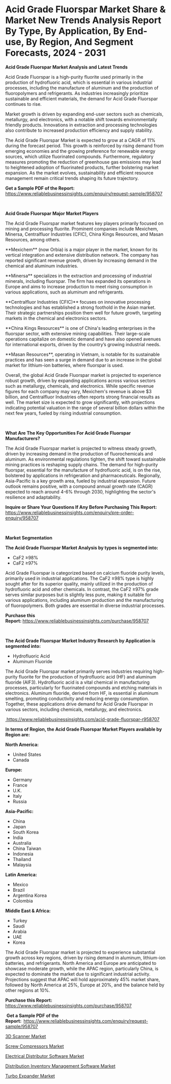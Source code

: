 <p><h1>Acid Grade Fluorspar Market Share & Market New Trends Analysis Report By Type, By Application, By End-use, By Region, And Segment Forecasts, 2024 - 2031</h1></p><p><strong>Acid Grade Fluorspar Market Analysis and Latest Trends</strong></p>
<p><p>Acid Grade Fluorspar is a high-purity fluorite used primarily in the production of hydrofluoric acid, which is essential in various industrial processes, including the manufacture of aluminum and the production of fluoropolymers and refrigerants. As industries increasingly prioritize sustainable and efficient materials, the demand for Acid Grade Fluorspar continues to rise.</p><p>Market growth is driven by expanding end-user sectors such as chemicals, metallurgy, and electronics, with a notable shift towards environmentally friendly products. Innovations in extraction and processing technologies also contribute to increased production efficiency and supply stability. </p><p>The Acid Grade Fluorspar Market is expected to grow at a CAGR of 11% during the forecast period. This growth is reinforced by rising demand from emerging economies and the growing preference for renewable energy sources, which utilize fluorinated compounds. Furthermore, regulatory measures promoting the reduction of greenhouse gas emissions may lead to heightened adoption of fluorinated products, further bolstering market expansion. As the market evolves, sustainability and efficient resource management remain critical trends shaping its future trajectory.</p></p>
<p><strong>Get a Sample PDF of the Report:&nbsp;</strong> <a href="https://www.reliablebusinessinsights.com/enquiry/request-sample/958707?utm_campaign=904&utm_medium=2&utm_source=Github&utm_content=ia&utm_term=16112024&utm_id=acid-grade-fluorspar">https://www.reliablebusinessinsights.com/enquiry/request-sample/958707</a></p>
<p>&nbsp;</p>
<p><strong>Acid Grade Fluorspar Major Market Players</strong></p>
<p><p>The Acid Grade Fluorspar market features key players primarily focused on mining and processing fluorite. Prominent companies include Mexichem, Minersa, Centralfluor Industries (CFIC), China Kings Resources, and Masan Resources, among others.</p><p>**Mexichem** (now Orbia) is a major player in the market, known for its vertical integration and extensive distribution network. The company has reported significant revenue growth, driven by increasing demand in the chemical and aluminum industries.</p><p>**Minersa** specializes in the extraction and processing of industrial minerals, including fluorspar. The firm has expanded its operations in Europe and aims to increase production to meet rising consumption in various applications, such as aluminum and refrigerants.</p><p>**Centralfluor Industries (CFIC)** focuses on innovative processing technologies and has established a strong foothold in the Asian market. Their strategic partnerships position them well for future growth, targeting markets in the chemical and electronics sectors.</p><p>**China Kings Resources** is one of China's leading enterprises in the fluorspar sector, with extensive mining capabilities. Their large-scale operations capitalize on domestic demand and have also opened avenues for international exports, driven by the country’s growing industrial needs.</p><p>**Masan Resources**, operating in Vietnam, is notable for its sustainable practices and has seen a surge in demand due to an increase in the global market for lithium-ion batteries, where fluorspar is used.</p><p>Overall, the global Acid Grade Fluorspar market is projected to experience robust growth, driven by expanding applications across various sectors such as metallurgy, chemicals, and electronics. While specific revenue figures for each company may vary, Mexichem's revenue is above $3 billion, and Centralfluor Industries often reports strong financial results as well. The market size is expected to grow significantly, with projections indicating potential valuation in the range of several billion dollars within the next few years, fueled by rising industrial consumption.</p></p>
<p>&nbsp;</p>
<p><strong>What Are The Key Opportunities For Acid Grade Fluorspar Manufacturers?</strong></p>
<p><p>The Acid Grade Fluorspar market is projected to witness steady growth, driven by increasing demand in the production of fluorochemicals and aluminum. As environmental regulations tighten, the shift toward sustainable mining practices is reshaping supply chains. The demand for high-purity fluorspar, essential for the manufacture of hydrofluoric acid, is on the rise, bolstered by applications in refrigeration and pharmaceuticals. Regionally, Asia-Pacific is a key growth area, fueled by industrial expansion. Future outlook remains positive, with a compound annual growth rate (CAGR) expected to reach around 4-6% through 2030, highlighting the sector's resilience and adaptability.</p></p>
<p><strong>Inquire or Share Your Questions If Any Before Purchasing This Report:</strong> <a href="https://www.reliablebusinessinsights.com/enquiry/pre-order-enquiry/958707?utm_campaign=904&utm_medium=2&utm_source=Github&utm_content=ia&utm_term=16112024&utm_id=acid-grade-fluorspar">https://www.reliablebusinessinsights.com/enquiry/pre-order-enquiry/958707</a></p>
<p>&nbsp;</p>
<p><strong>Market Segmentation</strong></p>
<p><strong>The Acid Grade Fluorspar Market Analysis by types is segmented into:</strong></p>
<p><ul><li>CaF2 ≥98%</li><li>CaF2 ≥97%</li></ul></p>
<p><p>Acid Grade Fluorspar is categorized based on calcium fluoride purity levels, primarily used in industrial applications. The CaF2 ≥98% type is highly sought after for its superior quality, mainly utilized in the production of hydrofluoric acid and other chemicals. In contrast, the CaF2 ≥97% grade serves similar purposes but is slightly less pure, making it suitable for various applications, including aluminum production and the manufacturing of fluoropolymers. Both grades are essential in diverse industrial processes.</p></p>
<p><strong>Purchase this Report:&nbsp;</strong><a href="https://www.reliablebusinessinsights.com/purchase/958707?utm_campaign=904&utm_medium=2&utm_source=Github&utm_content=ia&utm_term=16112024&utm_id=acid-grade-fluorspar">https://www.reliablebusinessinsights.com/purchase/958707</a></p>
<p>&nbsp;</p>
<p><strong>The Acid Grade Fluorspar Market Industry Research by Application is segmented into:</strong></p>
<p><ul><li>Hydrofluoric Acid</li><li>Aluminum Fluoride</li></ul></p>
<p><p>The Acid Grade Fluorspar market primarily serves industries requiring high-purity fluorite for the production of hydrofluoric acid (HF) and aluminum fluoride (AlF3). Hydrofluoric acid is a vital chemical in manufacturing processes, particularly for fluorinated compounds and etching materials in electronics. Aluminum fluoride, derived from HF, is essential in aluminum smelting, promoting conductivity and reducing energy consumption. Together, these applications drive demand for Acid Grade Fluorspar in various sectors, including chemicals, metallurgy, and electronics.</p></p>
<p><a href="https://www.reliablebusinessinsights.com/acid-grade-fluorspar-r958707?utm_campaign=904&utm_medium=2&utm_source=Github&utm_content=ia&utm_term=16112024&utm_id=acid-grade-fluorspar">&nbsp;https://www.reliablebusinessinsights.com/acid-grade-fluorspar-r958707</a></p>
<p><strong>In terms of Region, the Acid Grade Fluorspar Market Players available by Region are:</strong></p>
<p>
    <p> <strong> North America: </strong>
        <ul>
            <li>United States</li>
            <li>Canada</li>
        </ul>
        </p> 
    <p> <strong> Europe: </strong>
        <ul>
            <li>Germany</li>
            <li>France</li>
            <li>U.K.</li>
            <li>Italy</li>
            <li>Russia</li>
        </ul>
        </p> 
    <p> <strong> Asia-Pacific: </strong>
        <ul>
            <li>China</li>
            <li>Japan</li>
            <li>South Korea</li>
            <li>India</li>
            <li>Australia</li>
            <li>China Taiwan</li>
            <li>Indonesia</li>
            <li>Thailand</li>
            <li>Malaysia</li>
        </ul>
        </p> 
    <p> <strong> Latin America: </strong>
        <ul>
            <li>Mexico</li>
            <li>Brazil</li>
            <li>Argentina Korea</li>
            <li>Colombia</li>
        </ul>
        </p> 
    <p> <strong> Middle East & Africa: </strong>
        <ul>
            <li>Turkey</li>
            <li>Saudi</li>
            <li>Arabia</li>
            <li>UAE</li>
            <li>Korea</li>
        </ul>
    </p>
    </p>
<p><p>The Acid Grade Fluorspar market is projected to experience substantial growth across key regions, driven by rising demand in aluminum, lithium-ion batteries, and refrigerants. North America and Europe are anticipated to showcase moderate growth, while the APAC region, particularly China, is expected to dominate the market due to significant industrial activity. Projections suggest that APAC will hold approximately 45% market share, followed by North America at 25%, Europe at 20%, and the balance held by other regions at 10%.</p></p>
<p><strong>Purchase this Report: </strong><a href="https://www.reliablebusinessinsights.com/purchase/958707?utm_campaign=904&utm_medium=2&utm_source=Github&utm_content=ia&utm_term=16112024&utm_id=acid-grade-fluorspar">https://www.reliablebusinessinsights.com/purchase/958707</a></p>
<p>&nbsp;<strong>Get a Sample PDF of the Report:&nbsp;&nbsp;</strong><a href="https://www.reliablebusinessinsights.com/enquiry/request-sample/958707?utm_campaign=904&utm_medium=2&utm_source=Github&utm_content=ia&utm_term=16112024&utm_id=acid-grade-fluorspar">https://www.reliablebusinessinsights.com/enquiry/request-sample/958707</a></p>
<p><strong></strong></p>
<p><p><a href="https://www.linkedin.com/pulse/regional-adaptations-global-3d-scanner-market-trends-overview-avigc?utm_campaign=904&utm_medium=2&utm_source=Github&utm_content=ia&utm_term=16112024&utm_id=acid-grade-fluorspar">3D Scanner Market</a></p><p><a href="https://www.linkedin.com/pulse/screw-compressors-market-size-growth-industry-analysis-segmentation-bmm5c?utm_campaign=904&utm_medium=2&utm_source=Github&utm_content=ia&utm_term=16112024&utm_id=acid-grade-fluorspar">Screw Compressors Market</a></p><p><a href="https://issuu.com/reportprime-2/docs/electrical-distributor-software-mar_9f4e57a2b64eec?utm_campaign=904&utm_medium=2&utm_source=Github&utm_content=ia&utm_term=16112024&utm_id=acid-grade-fluorspar">Electrical Distributor Software Market</a></p><p><a href="https://issuu.com/reportprime-2/docs/distribution-inventory-management-s_a128b8497b6b40?utm_campaign=904&utm_medium=2&utm_source=Github&utm_content=ia&utm_term=16112024&utm_id=acid-grade-fluorspar">Distribution Inventory Management Software Market</a></p><p><a href="https://www.linkedin.com/pulse/turbo-expander-market-outlook-share-analysis-growth-trends-forecasts-r9umc?utm_campaign=904&utm_medium=2&utm_source=Github&utm_content=ia&utm_term=16112024&utm_id=acid-grade-fluorspar">Turbo Expander Market</a></p></p>